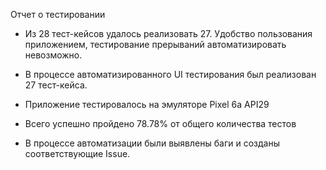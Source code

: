 Отчет о тестировании

- Из 28 тест-кейсов удалось реализовать 27. Удобство пользования приложением, тестирование прерываний автоматизировать невозможно.
- В процессе автоматизированного UI тестирования был реализован 27 тест-кейса.

- Приложение тестировалось на эмуляторе Pixel 6a API29
- Всего успешно пройдено 78.78% от общего количества тестов

- В процессе автоматизации были выявлены баги и созданы соответствующие Issue.
